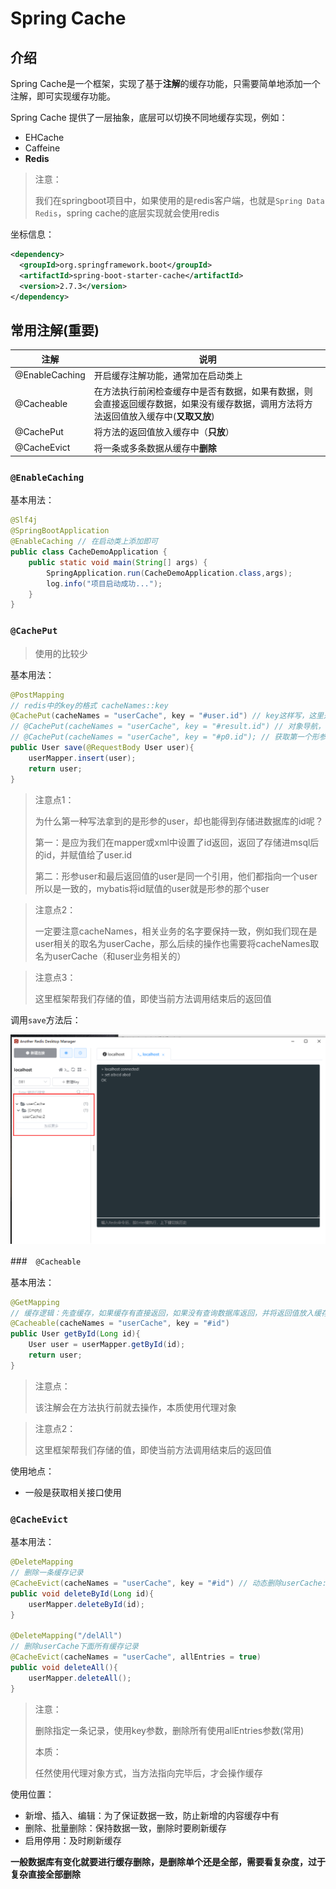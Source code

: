 # Spring Cache



## 介绍

Spring Cache是一个框架，实现了基于**注解**的缓存功能，只需要简单地添加一个注解，即可实现缓存功能。



Spring Cache 提供了一层抽象，底层可以切换不同地缓存实现，例如：

* EHCache
* Caffeine
* **Redis**

>注意：
>
>我们在springboot项目中，如果使用的是redis客户端，也就是`Spring Data Redis`，spring cache的底层实现就会使用redis



坐标信息：

```xml
<dependency>
  <groupId>org.springframework.boot</groupId>
  <artifactId>spring-boot-starter-cache</artifactId>
  <version>2.7.3</version>
</dependency>
```





## 常用注解(重要)



| 注解           | 说明                                                         |
| -------------- | ------------------------------------------------------------ |
| @EnableCaching | 开启缓存注解功能，通常加在启动类上                           |
| @Cacheable     | 在方法执行前闲检查缓存中是否有数据，如果有数据，则会直接返回缓存数据，如果没有缓存数据，调用方法将方法返回值放入缓存中(**又取又放**) |
| @CachePut      | 将方法的返回值放入缓存中（**只放**）                         |
| @CacheEvict    | 将一条或多条数据从缓存中**删除**                             |





### `@EnableCaching`

基本用法：

```java
@Slf4j
@SpringBootApplication
@EnableCaching // 在启动类上添加即可
public class CacheDemoApplication {
    public static void main(String[] args) {
        SpringApplication.run(CacheDemoApplication.class,args);
        log.info("项目启动成功...");
    }
}
```





### `@CachePut`

>使用的比较少

基本用法：

```java
@PostMapping
// redis中的key的格式 cacheNames::key
@CachePut(cacheNames = "userCache", key = "#user.id") // key这样写，这里是拿到user的id 保证和形参user名称一致
// @CachePut(cacheNames = "userCache", key = "#result.id") // 对象导航，获取的是返回值的user
// @CachePut(cacheNames = "userCache", key = "#p0.id"); // 获取第一个形参也就是还是user
public User save(@RequestBody User user){
    userMapper.insert(user);
    return user;
}
```

>注意点1：
>
>为什么第一种写法拿到的是形参的user，却也能得到存储进数据库的id呢？
>
>第一：是应为我们在mapper或xml中设置了id返回，返回了存储进msql后的id，并赋值给了user.id
>
>第二：形参user和最后返回值的user是同一个引用，他们都指向一个user所以是一致的，mybatis将id赋值的user就是形参的那个user

>注意点2：
>
>一定要注意cacheNames，相关业务的名字要保持一致，例如我们现在是user相关的取名为userCache，那么后续的操作也需要将cacheNames取名为userCache（和user业务相关的）

>注意点3：
>
>这里框架帮我们存储的值，即使当前方法调用结束后的返回值



调用`save`方法后：

![01-springCache入门介绍01](assets/01-springCache入门介绍01.png)







###　`@Cacheable`

基本用法：

```java
@GetMapping
// 缓存逻辑：先查缓存，如果缓存有直接返回，如果没有查询数据库返回，并将返回值放入缓存中
@Cacheable(cacheNames = "userCache", key = "#id")
public User getById(Long id){
    User user = userMapper.getById(id);
    return user;
}
```

>注意点：
>
>该注解会在方法执行前就去操作，本质使用代理对象

>注意点2：
>
>这里框架帮我们存储的值，即使当前方法调用结束后的返回值



使用地点：

* 一般是获取相关接口使用



### `@CacheEvict`

基本用法：

```java
@DeleteMapping
// 删除一条缓存记录
@CacheEvict(cacheNames = "userCache", key = "#id") // 动态删除userCache::id
public void deleteById(Long id){
    userMapper.deleteById(id);
}

@DeleteMapping("/delAll")
// 删除userCache下面所有缓存记录
@CacheEvict(cacheNames = "userCache", allEntries = true)
public void deleteAll(){
    userMapper.deleteAll();
}
```

>注意：
>
>删除指定一条记录，使用key参数，删除所有使用allEntries参数(常用)
>
>本质：
>
>任然使用代理对象方式，当方法指向完毕后，才会操作缓存



使用位置：

* 新增、插入、编辑：为了保证数据一致，防止新增的内容缓存中有
* 删除、批量删除：保持数据一致，删除时要刷新缓存
* 启用停用：及时刷新缓存

**一般数据库有变化就要进行缓存删除，是删除单个还是全部，需要看复杂度，过于复杂直接全部删除**
